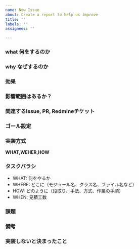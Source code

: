 ```yaml
---
name: New Issue
about: Create a report to help us improve
title: ''
labels: ''
assignees: ''

---
```


### what 何をするのか
### why なぜするのか
### 効果
### 影響範囲はあるか？
### 関連するIssue, PR, Redmineチケット

### ゴール設定
### 実装方式
**WHAT,WEHER,HOW**

### タスクバラシ
- WHAT: 何をやるか
- WHERE: どこに（モジュール名、クラス名、ファイル名など）
- HOW: どのように（段取り、手法、方式、作業の手順）
- WHEN: 見積工数

### 課題
### 備考
### 実装しないと決まったこと
